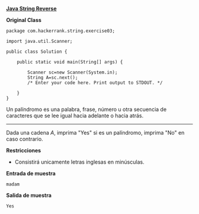 **[Java String Reverse](https://www.hackerrank.com/challenges/java-string-reverse/problem?isFullScreen=true)**

**Original Class**
```
package com.hackerrank.string.exercise03;

import java.util.Scanner;

public class Solution {

    public static void main(String[] args) {

        Scanner sc=new Scanner(System.in);
        String A=sc.next();
        /* Enter your code here. Print output to STDOUT. */

    }
}
```
Un palíndromo es una palabra, frase, número u otra secuencia de caracteres que se lee igual hacia adelante o hacia atrás.

---

Dada una cadena _A_, imprima "Yes" si es un palíndromo, imprima "No" en caso contrario.

**Restricciones**

- Consistirá unicamente letras inglesas en minúsculas.

**Entrada de muestra**

```
madam
```

**Salida de muestra**

```
Yes
```